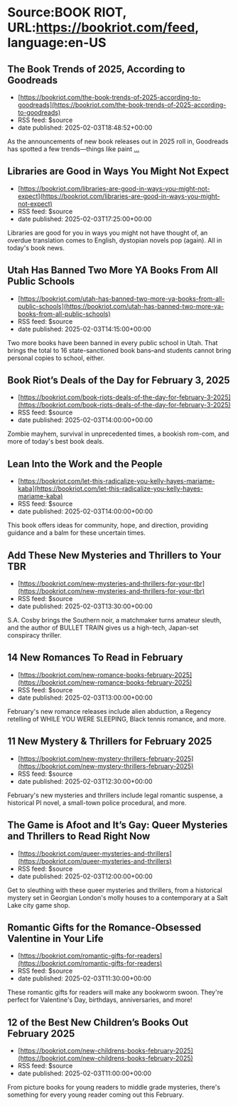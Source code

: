 # Source:BOOK RIOT, URL:https://bookriot.com/feed, language:en-US

## The Book Trends of 2025, According to Goodreads
 - [https://bookriot.com/the-book-trends-of-2025-according-to-goodreads](https://bookriot.com/the-book-trends-of-2025-according-to-goodreads)
 - RSS feed: $source
 - date published: 2025-02-03T18:48:52+00:00

As the announcements of new book releases out in 2025 roll in, Goodreads has spotted a few trends&#8212;things like paint <a class="read-more" href="https://bookriot.com/the-book-trends-of-2025-according-to-goodreads/">...</a>

## Libraries are Good in Ways You Might Not Expect
 - [https://bookriot.com/libraries-are-good-in-ways-you-might-not-expect](https://bookriot.com/libraries-are-good-in-ways-you-might-not-expect)
 - RSS feed: $source
 - date published: 2025-02-03T17:25:00+00:00

Libraries are good for you in ways you might not have thought of, an overdue translation comes to English, dystopian novels pop (again). All in today's book news.

## Utah Has Banned Two More YA Books From All Public Schools
 - [https://bookriot.com/utah-has-banned-two-more-ya-books-from-all-public-schools](https://bookriot.com/utah-has-banned-two-more-ya-books-from-all-public-schools)
 - RSS feed: $source
 - date published: 2025-02-03T14:15:00+00:00

Two more books have been banned in every public school in Utah. That brings the total to 16 state-sanctioned book bans–and students cannot bring personal copies to school, either.

## Book Riot’s Deals of the Day for February 3, 2025
 - [https://bookriot.com/book-riots-deals-of-the-day-for-february-3-2025](https://bookriot.com/book-riots-deals-of-the-day-for-february-3-2025)
 - RSS feed: $source
 - date published: 2025-02-03T14:00:00+00:00

Zombie mayhem, survival in unprecedented times, a bookish rom-com, and more of today's best book deals.

## Lean Into the Work and the People
 - [https://bookriot.com/let-this-radicalize-you-kelly-hayes-mariame-kaba](https://bookriot.com/let-this-radicalize-you-kelly-hayes-mariame-kaba)
 - RSS feed: $source
 - date published: 2025-02-03T14:00:00+00:00

This book offers ideas for community, hope, and direction, providing guidance and a balm for these uncertain times.

## Add These New Mysteries and Thrillers to Your TBR
 - [https://bookriot.com/new-mysteries-and-thrillers-for-your-tbr](https://bookriot.com/new-mysteries-and-thrillers-for-your-tbr)
 - RSS feed: $source
 - date published: 2025-02-03T13:30:00+00:00

S.A. Cosby brings the Southern noir, a matchmaker turns amateur sleuth, and the author of BULLET TRAIN gives us a high-tech, Japan-set conspiracy thriller.

## 14 New Romances To Read in February
 - [https://bookriot.com/new-romance-books-february-2025](https://bookriot.com/new-romance-books-february-2025)
 - RSS feed: $source
 - date published: 2025-02-03T13:00:00+00:00

February's new romance releases include alien abduction, a Regency retelling of WHILE YOU WERE SLEEPING, Black tennis romance, and more.

## 11 New Mystery & Thrillers for February 2025
 - [https://bookriot.com/new-mystery-thrillers-february-2025](https://bookriot.com/new-mystery-thrillers-february-2025)
 - RSS feed: $source
 - date published: 2025-02-03T12:30:00+00:00

February's new mysteries and thrillers include legal romantic suspense, a historical PI novel, a small-town police procedural, and more.

## The Game is Afoot and It’s Gay: Queer Mysteries and Thrillers to Read Right Now
 - [https://bookriot.com/queer-mysteries-and-thrillers](https://bookriot.com/queer-mysteries-and-thrillers)
 - RSS feed: $source
 - date published: 2025-02-03T12:00:00+00:00

Get to sleuthing with these queer mysteries and thrillers, from a historical mystery set in Georgian London's molly houses to a contemporary at a Salt Lake city game shop.

## Romantic Gifts for the Romance-Obsessed Valentine in Your Life
 - [https://bookriot.com/romantic-gifts-for-readers](https://bookriot.com/romantic-gifts-for-readers)
 - RSS feed: $source
 - date published: 2025-02-03T11:30:00+00:00

These romantic gifts for readers will make any bookworm swoon. They're perfect for Valentine's Day, birthdays, anniversaries, and more!

## 12 of the Best New Children’s Books Out February 2025
 - [https://bookriot.com/new-childrens-books-february-2025](https://bookriot.com/new-childrens-books-february-2025)
 - RSS feed: $source
 - date published: 2025-02-03T11:00:00+00:00

From picture books for young readers to middle grade mysteries, there's something for every young reader coming out this February.

